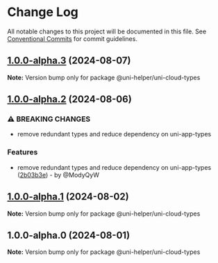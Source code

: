 # Change Log

All notable changes to this project will be documented in this file.
See [Conventional Commits](https://conventionalcommits.org) for commit guidelines.

## [1.0.0-alpha.3](https://github.com/uni-helper/uni-types/compare/v1.0.0-alpha.2...v1.0.0-alpha.3) (2024-08-07)

**Note:** Version bump only for package @uni-helper/uni-cloud-types

## [1.0.0-alpha.2](https://github.com/uni-helper/uni-types/compare/v1.0.0-alpha.1...v1.0.0-alpha.2) (2024-08-06)

### ⚠ BREAKING CHANGES

* remove redundant types and reduce dependency on uni-app-types

### Features

* remove redundant types and reduce dependency on uni-app-types ([2b03b3e](https://github.com/uni-helper/uni-types/commit/2b03b3ee83fbb42614591ea8adca352ce18deda1)) - by @ModyQyW

## [1.0.0-alpha.1](https://github.com/uni-helper/uni-types/compare/v1.0.0-alpha.0...v1.0.0-alpha.1) (2024-08-02)

**Note:** Version bump only for package @uni-helper/uni-cloud-types

## 1.0.0-alpha.0 (2024-08-01)

**Note:** Version bump only for package @uni-helper/uni-cloud-types
